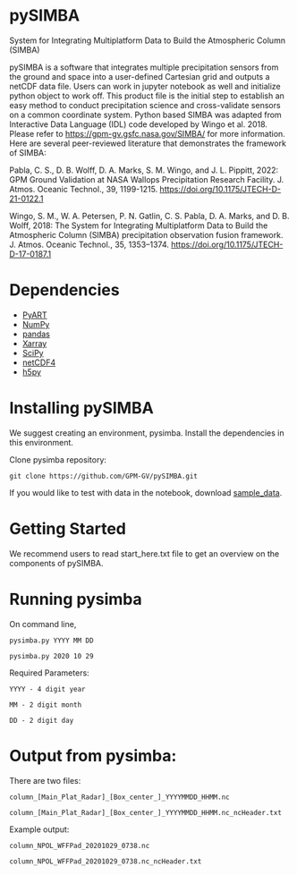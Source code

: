 # pySIMBA
System for Integrating Multiplatform Data to Build the Atmospheric Column (SIMBA)

pySIMBA is a software that integrates multiple precipitation sensors from the 
ground and space into a user-defined Cartesian grid and outputs a netCDF data file.
Users can work in jupyter notebook as well and initialize python object to work off.
This product file is the initial step to establish an easy method to 
conduct precipitation science and cross-validate sensors on a common coordinate system. 
Python based SIMBA was adapted from Interactive Data Language (IDL) code developed by 
Wingo et al. 2018. Please refer to https://gpm-gv.gsfc.nasa.gov/SIMBA/ for more information. 
Here are several peer-reviewed literature that demonstrates the framework of SIMBA:

Pabla, C. S., D. B. Wolff, D. A. Marks, S. M. Wingo, and J. L. Pippitt, 2022:
    GPM Ground Validation at NASA Wallops Precipitation Research Facility.
    J. Atmos. Oceanic Technol., 39, 1199-1215. https://doi.org/10.1175/JTECH-D-21-0122.1 

Wingo, S. M., W. A. Petersen, P. N. Gatlin, C. S. Pabla, D. A. Marks, and 
    D. B. Wolff, 2018: The System for Integrating Multiplatform Data to Build 
    the Atmospheric Column (SIMBA) precipitation observation fusion framework. 
    J. Atmos. Oceanic Technol., 35, 1353–1374. https://doi.org/10.1175/JTECH-D-17-0187.1

# Dependencies
* [PyART](https://arm-doe.github.io/pyart/)
* [NumPy](https://www.numpy.org)
* [pandas](https://pandas.pydata.org/) 
* [Xarray](https://docs.xarray.dev/en/stable/)
* [SciPy](https://www.scipy.org)
* [netCDF4](https://github.com/Unidata/netcdf4-python)
* [h5py](https://docs.h5py.org/en/stable/) 

# Installing pySIMBA
We suggest creating an environment, pysimba. Install the dependencies in this environment.

Clone pysimba repository:
    
    git clone https://github.com/GPM-GV/pySIMBA.git
    
If you would like to test with data in the notebook, download [sample_data](https://gpm-gv.gsfc.nasa.gov/SIMBA/pySIMBA/sample_data/SIMBA_WFF_2020_1029.tgz).

# Getting Started
We recommend users to read start_here.txt file to get an overview on the components of pySIMBA.

# Running pysimba

On command line,
    
    pysimba.py YYYY MM DD
    
    pysimba.py 2020 10 29
    
Required Parameters:

    YYYY - 4 digit year

    MM - 2 digit month

    DD - 2 digit day

# Output from pysimba:

There are two files:

    column_[Main_Plat_Radar]_[Box_center_]_YYYYMMDD_HHMM.nc

    column_[Main_Plat_Radar]_[Box_center_]_YYYYMMDD_HHMM.nc_ncHeader.txt

Example output:

    column_NPOL_WFFPad_20201029_0738.nc

    column_NPOL_WFFPad_20201029_0738.nc_ncHeader.txt
